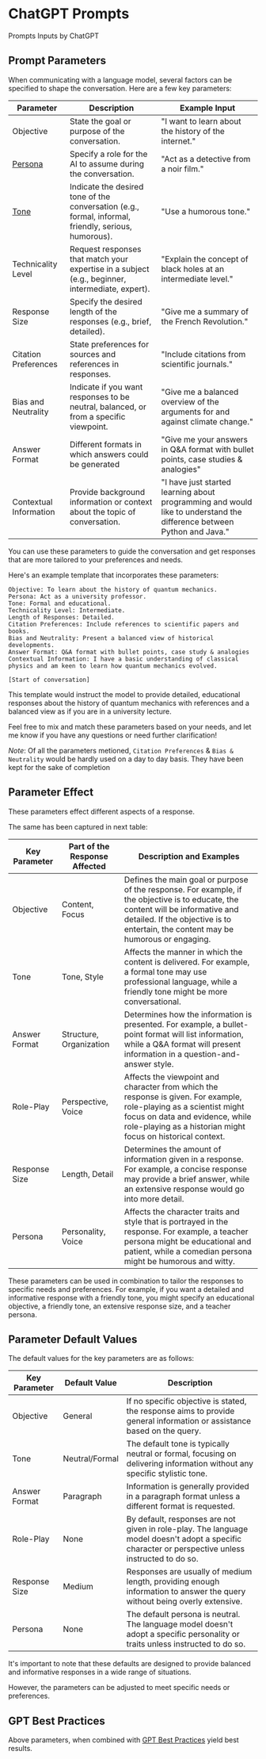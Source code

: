 # ChatGPT Prompts
Prompts Inputs by ChatGPT

## Prompt Parameters

When communicating with a language model, several factors can be specified to shape the conversation. Here are a few key parameters:

| Parameter            | Description                                                                                           | Example Input                                                                                                  |
|----------------------|-------------------------------------------------------------------------------------------------------|----------------------------------------------------------------------------------------------------------------|
| Objective            | State the goal or purpose of the conversation.                                                        | "I want to learn about the history of the internet."                                                           |
| [Persona](./docs/persona.md)              | Specify a role for the AI to assume during the conversation.                                          | "Act as a detective from a noir film."                                                                        |
| [Tone](./docs/tone.md)                 | Indicate the desired tone of the conversation (e.g., formal, informal, friendly, serious, humorous). | "Use a humorous tone."                                                                                        |
| Technicality Level   | Request responses that match your expertise in a subject (e.g., beginner, intermediate, expert).    | "Explain the concept of black holes at an intermediate level."                                                |
| Response Size        | Specify the desired length of the responses (e.g., brief, detailed).                                  | "Give me a summary of the French Revolution."                                                           |
| Citation Preferences | State preferences for sources and references in responses.                                            | "Include citations from scientific journals."                                                                 |
| Bias and Neutrality  | Indicate if you want responses to be neutral, balanced, or from a specific viewpoint.                | "Give me a balanced overview of the arguments for and against climate change."                                |
| Answer Format        | Different formats in which answers could be generated                                                 | "Give me your answers in Q&A format with bullet points, case studies & analogies"                                |
| Contextual Information | Provide background information or context about the topic of conversation.                          | "I have just started learning about programming and would like to understand the difference between Python and Java." |

You can use these parameters to guide the conversation and get responses that are more tailored to your preferences and needs.

Here's an example template that incorporates these parameters:

```
Objective: To learn about the history of quantum mechanics.
Persona: Act as a university professor.
Tone: Formal and educational.
Technicality Level: Intermediate.
Length of Responses: Detailed.
Citation Preferences: Include references to scientific papers and books.
Bias and Neutrality: Present a balanced view of historical developments.
Answer Format: Q&A format with bullet points, case study & analogies
Contextual Information: I have a basic understanding of classical physics and am keen to learn how quantum mechanics evolved.

[Start of conversation]
```

This template would instruct the model to provide detailed, educational responses about the history of quantum mechanics with references and a balanced view as if you are in a university lecture.

Feel free to mix and match these parameters based on your needs, and let me know if you have any questions or need further clarification!

*Note*: Of all the parameters metioned, `Citation Preferences` & `Bias & Neutrality` would be hardly used on a day to day basis. They have been kept for the sake of completion 

## Parameter Effect

These parameters effect different aspects of a response.

The same has been captured in next table:

| Key Parameter  | Part of the Response Affected   | Description and Examples                                                                                                             |
|----------------|--------------------------------|-------------------------------------------------------------------------------------------------------------------------------------|
| Objective      | Content, Focus                 | Defines the main goal or purpose of the response. For example, if the objective is to educate, the content will be informative and detailed. If the objective is to entertain, the content may be humorous or engaging.        |
| Tone           | Tone, Style                    | Affects the manner in which the content is delivered. For example, a formal tone may use professional language, while a friendly tone might be more conversational.                           |
| Answer Format  | Structure, Organization        | Determines how the information is presented. For example, a bullet-point format will list information, while a Q&A format will present information in a question-and-answer style.         |
| Role-Play      | Perspective, Voice             | Affects the viewpoint and character from which the response is given. For example, role-playing as a scientist might focus on data and evidence, while role-playing as a historian might focus on historical context.       |
| Response Size  | Length, Detail                 | Determines the amount of information given in a response. For example, a concise response may provide a brief answer, while an extensive response would go into more detail.                 |
| Persona        | Personality, Voice             | Affects the character traits and style that is portrayed in the response. For example, a teacher persona might be educational and patient, while a comedian persona might be humorous and witty.|

These parameters can be used in combination to tailor the responses to specific needs and preferences. For example, if you want a detailed and informative response with a friendly tone, you might specify an educational objective, a friendly tone, an extensive response size, and a teacher persona.

## Parameter Default Values

The default values for the key parameters are as follows:

| Key Parameter  | Default Value   | Description                                                                                                             |
|----------------|-----------------|-------------------------------------------------------------------------------------------------------------------------|
| Objective      | General         | If no specific objective is stated, the response aims to provide general information or assistance based on the query. |
| Tone           | Neutral/Formal  | The default tone is typically neutral or formal, focusing on delivering information without any specific stylistic tone.|
| Answer Format  | Paragraph       | Information is generally provided in a paragraph format unless a different format is requested.                        |
| Role-Play      | None            | By default, responses are not given in role-play. The language model doesn't adopt a specific character or perspective unless instructed to do so.|
| Response Size  | Medium          | Responses are usually of medium length, providing enough information to answer the query without being overly extensive.|
| Persona        | None            | The default persona is neutral. The language model doesn't adopt a specific personality or traits unless instructed to do so.|

It's important to note that these defaults are designed to provide balanced and informative responses in a wide range of situations. 

However, the parameters can be adjusted to meet specific needs or preferences.

## GPT Best Practices

Above parameters, when combined with [GPT Best Practices](https://platform.openai.com/docs/guides/gpt-best-practices) yield best results.